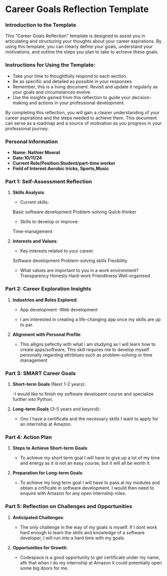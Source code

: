 
# Career Goals Reflection Template

### Introduction to the Template

This "Career Goals Reflection" template is designed to assist you in articulating and structuring your thoughts about your career aspirations. By using this template, you can clearly define your goals, understand your motivations, and outline the steps you plan to take to achieve these goals.

### Instructions for Using the Template:

- Take your time to thoughtfully respond to each section.
- Be as specific and detailed as possible in your responses.
- Remember, this is a living document. Revisit and update it regularly as your goals and circumstances evolve.
- Use the insights gained from this reflection to guide your decision-making and actions in your professional development.

By completing this reflection, you will gain a clearer understanding of your career aspirations and the steps needed to achieve them. This document can serve as a roadmap and a source of motivation as you progress in your professional journey.

### Personal Information

- **Name: Nathier Moerat**
- **Date:10/11/24**
- **Current Role/Position:Student/part-time worker**
- **Field of Interest:Aerobic tricks, Sports,Music**

### Part 1: Self-Assessment Reflection

1. **Skills Analysis**:
    
    - Current skills:

    Basic software development
    Problem-solving
    Quick-thinker
  
    - Skills to develop or improve:

    Time-management

2. **Interests and Values**:
    
    - Key interests related to your career.

    Software development
    Problem-solving skills
    Flexibility

    - What values are important to you in a work environment?
    Transparency
    Honesty
    Hard-work
    Friendliness
    Well-organised


### Part 2: Career Exploration Insights

1. **Industries and Roles Explored**:
    
    - App development
    -Web development

    - I am interested in creating a life-changing app once my skills are up to par.
2. **Alignment with Personal Profile**:
    
    - This alligns pefectly with what i am studying as I will learn how to create apps/software,
    This skill requires me to develop myself personally regarding attribtues such as problem-solving
    or time management

### Part 3: SMART Career Goals

1. **Short-term Goals** (Next 1-2 years):
    
    -I would like to finish my software developent course and specialize further into Python.
2. **Long-term Goals** (3-5 years and beyond):
    
    - Onc I have a certificate and the necessary skills I want to apply for an internship at Amazon.

### Part 4: Action Plan

1. **Steps to Achieve Short-term Goals**:
    
    - To achieve my short term goal I will have to give up a lot of my time and energy as it is not an easy
    course, but it will all be worth it.
2. **Preparation for Long-term Goals**:
    
    - To achieve my long term goal I will have to pass al my modules and obtain a crtificate in software development.
    I would then need to enquire with Amazon for any open internship roles.

### Part 5: Reflection on Challenges and Opportunities

1. **Anticipated Challenges**:
    
    - The only challenge in the way of my goals is myself. If I dont work hard enough to learn the skills and knowledge
    of a software developer, I will run into a hard time with my goals.
2. **Opportunities for Growth**:
    
    - Codespace is a good opportunity to get certificate under my name, aftr that when I do my internship at Amazon
    it could potentially open some big doors for me.

